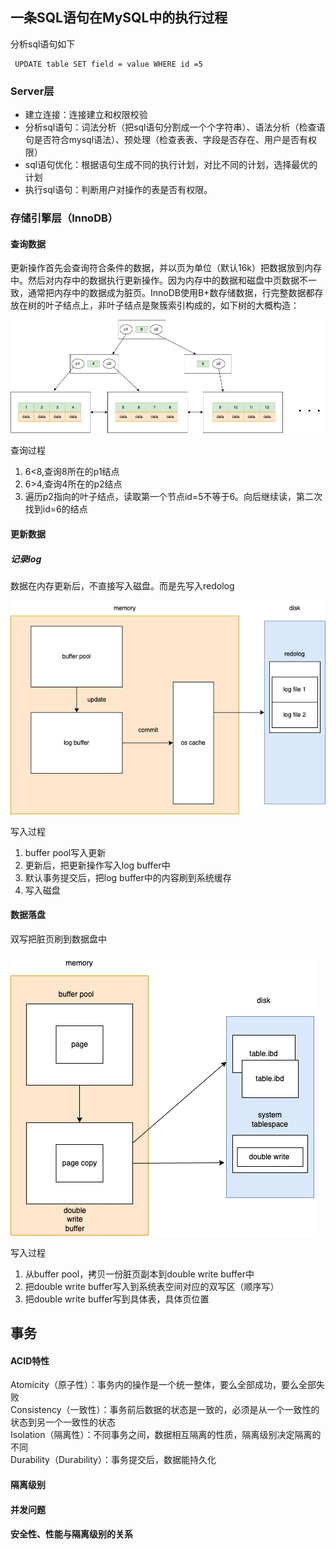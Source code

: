 ## 一条SQL语句在MySQL中的执行过程
分析sql语句如下

```
 UPDATE table SET field = value WHERE id =5
```
### Server层
* 建立连接：连接建立和权限校验
* 分析sql语句：词法分析（把sql语句分割成一个个字符串）、语法分析（检查语句是否符合mysql语法）、预处理（检查表表、字段是否存在、用户是否有权限）
* sql语句优化：根据语句生成不同的执行计划，对比不同的计划，选择最优的计划
* 执行sql语句：判断用户对操作的表是否有权限。

### 存储引擎层（InnoDB）

#### 查询数据
更新操作首先会查询符合条件的数据，并以页为单位（默认16k）把数据放到内存中。然后对内存中的数据执行更新操作。因为内存中的数据和磁盘中页数据不一致，通常把内存中的数据成为脏页。InnoDB使用B+数存储数据，行完整数据都存放在树的叶子结点上，非叶子结点是聚簇索引构成的，如下树的大概构造：

![b_plus_tree](./img/b_plus_tree.png)

查询过程  

 1. 6<8,查询8所在的p1结点
 2. 6>4,查询4所在的p2结点
 3. 遍历p2指向的叶子结点，读取第一个节点id=5不等于6。向后继续读，第二次找到id=6的结点

#### 更新数据

##### 记录log
数据在内存更新后，不直接写入磁盘。而是先写入redolog

![b_plus_tree](./img/redolog.png)

写入过程

1. buffer pool写入更新
2. 更新后，把更新操作写入log buffer中
3. 默认事务提交后，把log buffer中的内容刷到系统缓存
4. 写入磁盘

#### 数据落盘
双写把脏页刷到数据盘中

![b_plus_tree](./img/double_write.png)

写入过程

1. 从buffer pool，拷贝一份脏页副本到double write buffer中
2. 把double write buffer写入到系统表空间对应的双写区（顺序写）
3. 把double write buffer写到具体表，具体页位置

## 事务
#### ACID特性
Atomicity（原子性）：事务内的操作是一个统一整体，要么全部成功，要么全部失败  
Consistency（一致性）：事务前后数据的状态是一致的，必须是从一个一致性的状态到另一个一致性的状态  
Isolation（隔离性）：不同事务之间，数据相互隔离的性质，隔离级别决定隔离的不同  
Durability（Durability）：事务提交后，数据能持久化  

#### 隔离级别
#### 并发问题
#### 安全性、性能与隔离级别的关系

